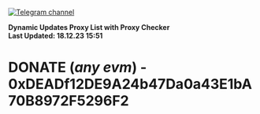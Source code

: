 [![Telegram channel](https://img.shields.io/endpoint?url=https://runkit.io/damiankrawczyk/telegram-badge/branches/master?url=https://t.me/n4z4v0d)](https://t.me/n4z4v0d) 

**Dynamic Updates Proxy List with Proxy Checker**  
**Last Updated: 18.12.23 15:51**

# DONATE (_any evm_) - 0xDEADf12DE9A24b47Da0a43E1bA70B8972F5296F2
